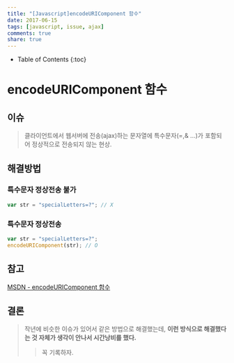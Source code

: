```yaml
---
title: "[Javascript]encodeURIComponent 함수"
date: 2017-06-15
tags: [javascript, issue, ajax]
comments: true
share: true
---
```


- Table of Contents
  {:toc}

# encodeURIComponent 함수

## 이슈

> 클라이언트에서 웹서버에 전송(ajax)하는 문자열에 특수문자(=,& ...)가 포함되어 정상적으로 전송되지 않는 현상.

## 해결방법

### 특수문자 정상전송 불가

```js
var str = "specialLetters=?"; // X
```

### 특수문자 정상전송

```js
var str = "specialLetters=?";
encodeURIComponent(str); // O
```

## 참고

[MSDN - encodeURIComponent 함수](<https://msdn.microsoft.com/ko-kr/library/aeh9cef7(v=vs.94).aspx>)

## 결론

> 작년에 비슷한 이슈가 있어서 같은 방법으로 해결했는데,
> **이런 방식으로 해결했다는 것 자체가 생각이 안나서 시간낭비를 했다.**
>
> > 꼭 기록하자.
